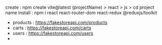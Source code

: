 

create : npm create vite@latest (projectName) > react > js > cd project name 
install : npm i react react-router-dom react-redux @reduxjs/toolkit 

<!-- ! fake product api : https://fakestoreapi.com/  -->
* products : https://fakestoreapi.com/products
* carts : https://fakestoreapi.com/carts
* users : https://fakestoreapi.com/users
* 
